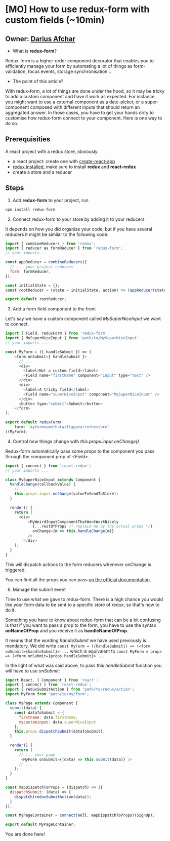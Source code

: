 # [MO] How to use redux-form with custom fields (~10min)

## Owner: [Darius Afchar](https://github.com/DariusAf)

* What is **redux-form**?

Redux-form is a higher-order component decorator that enables you to efficiently manage your form by automating a lot of things as form-validation, focus events, storage synchronisation...

* The point of this article?

With redux-form, a lot of things are done under the hood, so it may be tricky to add a custom component and have it work as expected. For instance, you might want to use a external component as a date-picker, or a super-component composed with different inputs that should return an aggregated answer. In those cases, you have to get your hands dirty to customise how redux-form connect to your component. Here is one way to do so.

## Prerequisities

A react project with a redux store, obviously.

* a react project: create one with [create-react-app](https://github.com/facebookincubator/create-react-app)
* [redux installed](http://redux.js.org/docs/basics/UsageWithReact.html), make sure to install **redux** and **react-redux**
* create a store and a reducer

## Steps

1. Add **redux-form** to your project, run

```bash
npm install redux-form
```

2. Connect redux-form to your store by adding it to your reducers

It depends on how you did organize your code, but if you have several reducers it might be similar to the following code:

```javascript
import { combineReducers } from 'redux';
import { reducer as formReducer } from 'redux-form';
// your imports ...

const appReducer = combineReducers({
  // ... your project reducers
  form: formReducer,
});

const initialState = {};
const rootReducer = (state = initialState, action) => (appReducer(state, action));

export default rootReducer;

```

3. Add a form field component to the front

Let's say we have a custom component called *MySuperNiceInput* we want to connect.

```javascript
import { Field, reduxForm } from 'redux-form'
import { MySuperNiceInput } from 'path/to/MySuperNiceInput'
// your imports ...

const MyForm = ({ handleSubmit }) => (
	<form onSubmit={ handleSubmit }>
	  // ...
	  <div>
	    <label>Not a custom field</label>
	    <Field name="firstName" component="input" type="text" />
	  </div>
	  <div>
	    <label>A tricky field</label>
	    <Field name="superNiceInput" component="MySuperNiceInput" />
	  </div>
	  <button type="submit">Submit</button>
	</form>
);

export default reduxForm(
	form: 'myformnamethatwillappearinthestore'
)(MyForm);
```

4. Control how things change with *this.props.input.onChange()*

Redux-form automatically pass some props to the component you pass through the *component* prop of *\<Field\>*.

```javascript
import { connect } from 'react-redux';
// your imports ...

class MySuperNiceInput extends Component {
  handleChange(callbackValue) {
    // ...
    this.props.input.onChange(valueToSendToStore);
  }

  render() {
    return (
      <div>
          <MyWeirdInputComponentThatWontWorkNicely
            {...restOfProps /* replace me by the actual props */}
            onChange={m => this.handleChange(m)}
          />
    	</div>
    );
  }
}
```

This will dispatch actions to the form reducers whenever onChange is triggered.

You can find all the props you can pass [on the official documentation](http://redux-form.com/6.0.0-alpha.4/docs/api/Field.md/).

6. Manage the submit event

Time to use what we gave to redux-form. There is a high chance you would like your form data to be sent to a specific store of redux, so that's how to do it.

Something you have to know about redux-form that can be a bit confusing is that if you want to pass a prop to the form, you have to use the syntax **onNameOfProp** and you receive it as **handleNameOfProp**.

It means that the wording *handleSubmit* we have used previously is mandatory. We did write
```const MyForm = ({handleSubmit}) => (<form onSubmit={handleSubmit}> ...```
which is equivalent to 
```const MyForm = props => (<form onSubmit={props.handleSubmit}> ...```

In the light of what was said above, to pass this *handleSubmit* function you will have to use *onSubmit*:

```javascript
import React, { Component } from 'react';
import { connect } from 'react-redux';
import { reduxSubmitAction } from 'path/to/redux/action';
import MyForm from 'path/to/my/form';

class MyPage extends Component {
  submit(data) {
    const dataToSubmit = {
      firstname: data.firstName,
      mycustominput: data.superNiceInput
    };
    this.props.dispatchSubmit(dataToSubmit);
  }

  render() {
    return (
      // ... your page
       <MyForm onSubmit={(data) => this.submit(data)} />
      // ...
    );
  }
}

const mapDispatchToProps = (dispatch) => ({
  dispatchSubmit: (data) => {
    dispatch(reduxSubmitAction(data));
  }
});

const MyPageContainer = connect(null, mapDispatchToProps)(SignUp);

export default MyPageContainer;

```

You are done here!

